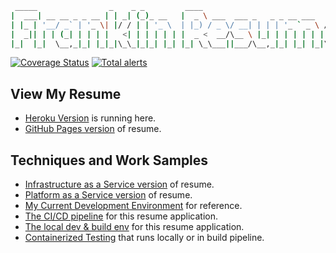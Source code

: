 ```bash
 _____                _    _ _         ____
|  ___| __ __ _ _ __ | | _| (_)_ __   |  _ \ ___  ___ _   _ _ __ ___   ___
| |_ | '__/ _` | '_ \| |/ / | | '_ \  | |_) / _ \/ __| | | | '_ ` _ \ / _ \
|  _|| | | (_| | | | |   <| | | | | | |  _ <  __/\__ \ |_| | | | | | |  __/
|_|  |_|  \__,_|_| |_|_|\_\_|_|_| |_| |_| \_\___||___/\__,_|_| |_| |_|\___|

```

[![Coverage Status](https://coveralls.io/repos/github/theDevilsVoice/franklin-resume/badge.svg?branch=master)](https://coveralls.io/github/theDevilsVoice/franklin-resume?branch=master)
[![Total alerts](https://img.shields.io/lgtm/alerts/g/theDevilsVoice/franklin-resume.svg?logo=lgtm&logoWidth=18)](https://lgtm.com/projects/g/theDevilsVoice/franklin-resume/alerts/)

## View My Resume

- [Heroku Version](https://franklin-resume.herokuapp.com/) is running here.
- [GitHub Pages version](https://thedevilsvoice.github.io/franklin-resume/docs/resume.html) of resume.

## Techniques and Work Samples

- [Infrastructure as a Service version](https://thedevilsvoice.github.io/franklin-resume/docs/gcloud.html) of resume.
- [Platform as a Service version](https://thedevilsvoice.github.io/franklin-resume/docs/python_flask.html) of resume.
- [My Current Development Environment](https://thedevilsvoice.github.io/franklin-resume/docs/dev_env.html) for reference.
- [The CI/CD pipeline](https://thedevilsvoice.github.io/franklin-resume/docs/ci_cd_pipeline.html) for this resume application.
- [The local dev & build env](https://thedevilsvoice.github.io/franklin-resume/docs/ci_cd_pipeline.html) for this resume application.
- [Containerized Testing](https://thedevilsvoice.github.io/franklin-resume/docs/testing.html) that runs locally or in build pipeline.
